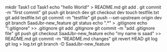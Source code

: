 mkdir Task1 
cd Task1 
echo "hello World!" > README.md 
git add . 
git commit -m "first commit" 
git push 
git branch dev 
git checkout dev 
touch testfile.txt 
git add testfile.txt 
git commit -m "testfile" 
git push --set-upstream origin dev 
git branch SaadJbr-new_feature 
git status 
echo ".*" > .gitignore 
echo "!.gitignore" >> .gitignore 
git add .gitignore 
git commit -m "add .gitignore file" 
git push 
git checkout SaadJbr-new_feature 
echo "my name is saad" >> README.md 
git commit -m "README.md changes" 
git revert HEAD 
git log 
git log > log.txt 
git branch -D SaadJbr-new_feature